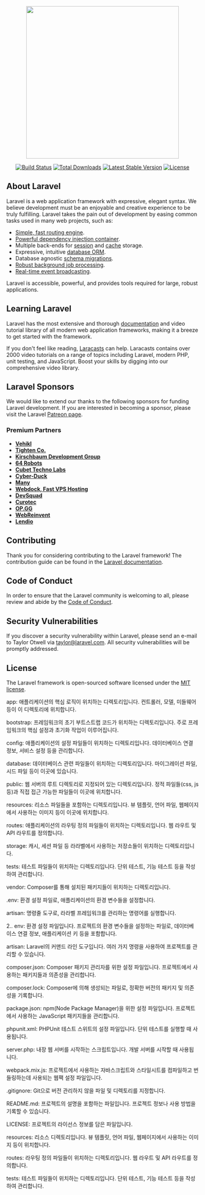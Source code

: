 <p align="center"><a href="https://laravel.com" target="_blank"><img src="https://raw.githubusercontent.com/laravel/art/master/logo-lockup/5%20SVG/2%20CMYK/1%20Full%20Color/laravel-logolockup-cmyk-red.svg" width="400"></a></p>

<p align="center">
<a href="https://travis-ci.org/laravel/framework"><img src="https://travis-ci.org/laravel/framework.svg" alt="Build Status"></a>
<a href="https://packagist.org/packages/laravel/framework"><img src="https://img.shields.io/packagist/dt/laravel/framework" alt="Total Downloads"></a>
<a href="https://packagist.org/packages/laravel/framework"><img src="https://img.shields.io/packagist/v/laravel/framework" alt="Latest Stable Version"></a>
<a href="https://packagist.org/packages/laravel/framework"><img src="https://img.shields.io/packagist/l/laravel/framework" alt="License"></a>
</p>

## About Laravel

Laravel is a web application framework with expressive, elegant syntax. We believe development must be an enjoyable and creative experience to be truly fulfilling. Laravel takes the pain out of development by easing common tasks used in many web projects, such as:

-   [Simple, fast routing engine](https://laravel.com/docs/routing).
-   [Powerful dependency injection container](https://laravel.com/docs/container).
-   Multiple back-ends for [session](https://laravel.com/docs/session) and [cache](https://laravel.com/docs/cache) storage.
-   Expressive, intuitive [database ORM](https://laravel.com/docs/eloquent).
-   Database agnostic [schema migrations](https://laravel.com/docs/migrations).
-   [Robust background job processing](https://laravel.com/docs/queues).
-   [Real-time event broadcasting](https://laravel.com/docs/broadcasting).

Laravel is accessible, powerful, and provides tools required for large, robust applications.

## Learning Laravel

Laravel has the most extensive and thorough [documentation](https://laravel.com/docs) and video tutorial library of all modern web application frameworks, making it a breeze to get started with the framework.

If you don't feel like reading, [Laracasts](https://laracasts.com) can help. Laracasts contains over 2000 video tutorials on a range of topics including Laravel, modern PHP, unit testing, and JavaScript. Boost your skills by digging into our comprehensive video library.

## Laravel Sponsors

We would like to extend our thanks to the following sponsors for funding Laravel development. If you are interested in becoming a sponsor, please visit the Laravel [Patreon page](https://patreon.com/taylorotwell).

### Premium Partners

-   **[Vehikl](https://vehikl.com/)**
-   **[Tighten Co.](https://tighten.co)**
-   **[Kirschbaum Development Group](https://kirschbaumdevelopment.com)**
-   **[64 Robots](https://64robots.com)**
-   **[Cubet Techno Labs](https://cubettech.com)**
-   **[Cyber-Duck](https://cyber-duck.co.uk)**
-   **[Many](https://www.many.co.uk)**
-   **[Webdock, Fast VPS Hosting](https://www.webdock.io/en)**
-   **[DevSquad](https://devsquad.com)**
-   **[Curotec](https://www.curotec.com/services/technologies/laravel/)**
-   **[OP.GG](https://op.gg)**
-   **[WebReinvent](https://webreinvent.com/?utm_source=laravel&utm_medium=github&utm_campaign=patreon-sponsors)**
-   **[Lendio](https://lendio.com)**

## Contributing

Thank you for considering contributing to the Laravel framework! The contribution guide can be found in the [Laravel documentation](https://laravel.com/docs/contributions).

## Code of Conduct

In order to ensure that the Laravel community is welcoming to all, please review and abide by the [Code of Conduct](https://laravel.com/docs/contributions#code-of-conduct).

## Security Vulnerabilities

If you discover a security vulnerability within Laravel, please send an e-mail to Taylor Otwell via [taylor@laravel.com](mailto:taylor@laravel.com). All security vulnerabilities will be promptly addressed.

## License

The Laravel framework is open-sourced software licensed under the [MIT license](https://opensource.org/licenses/MIT).

app: 애플리케이션의 핵심 로직이 위치하는 디렉토리입니다. 컨트롤러, 모델, 미들웨어 등이 이 디렉토리에 위치합니다.

bootstrap: 프레임워크의 초기 부트스트랩 코드가 위치하는 디렉토리입니다. 주로 프레임워크의 핵심 설정과 초기화 작업이 이루어집니다.

config: 애플리케이션의 설정 파일들이 위치하는 디렉토리입니다. 데이터베이스 연결 정보, 서비스 설정 등을 관리합니다.

database: 데이터베이스 관련 파일들이 위치하는 디렉토리입니다. 마이그레이션 파일, 시드 파일 등이 이곳에 있습니다.

public: 웹 서버의 루트 디렉토리로 지정되어 있는 디렉토리입니다. 정적 파일들(css, js 등)과 직접 접근 가능한 파일들이 이곳에 위치합니다.

resources: 리소스 파일들을 포함하는 디렉토리입니다. 뷰 템플릿, 언어 파일, 웹페이지에서 사용하는 이미지 등이 이곳에 위치합니다.

routes: 애플리케이션의 라우팅 정의 파일들이 위치하는 디렉토리입니다. 웹 라우트 및 API 라우트를 정의합니다.

storage: 캐시, 세션 파일 등 라라벨에서 사용하는 저장소들이 위치하는 디렉토리입니다.

tests: 테스트 파일들이 위치하는 디렉토리입니다. 단위 테스트, 기능 테스트 등을 작성하여 관리합니다.

vendor: Composer를 통해 설치된 패키지들이 위치하는 디렉토리입니다.

.env: 환경 설정 파일로, 애플리케이션의 환경 변수들을 설정합니다.

artisan: 명령줄 도구로, 라라벨 프레임워크를 관리하는 명령어를 실행합니다.

2..
env: 환경 설정 파일입니다. 프로젝트의 환경 변수들을 설정하는 파일로, 데이터베이스 연결 정보, 애플리케이션 키 등을 포함합니다.

artisan: Laravel의 커맨드 라인 도구입니다. 여러 가지 명령을 사용하여 프로젝트를 관리할 수 있습니다.

composer.json: Composer 패키지 관리자를 위한 설정 파일입니다. 프로젝트에서 사용하는 패키지들과 의존성을 관리합니다.

composer.lock: Composer에 의해 생성되는 파일로, 정확한 버전의 패키지 및 의존성을 기록합니다.

package.json: npm(Node Package Manager)을 위한 설정 파일입니다. 프로젝트에서 사용하는 JavaScript 패키지들을 관리합니다.

phpunit.xml: PHPUnit 테스트 스위트의 설정 파일입니다. 단위 테스트를 실행할 때 사용됩니다.

server.php: 내장 웹 서버를 시작하는 스크립트입니다. 개발 서버를 시작할 때 사용됩니다.

webpack.mix.js: 프로젝트에서 사용하는 자바스크립트와 스타일시트를 컴파일하고 번들링하는데 사용되는 웹팩 설정 파일입니다.

.gitignore: Git으로 버전 관리하지 않을 파일 및 디렉토리를 지정합니다.

README.md: 프로젝트의 설명을 포함하는 파일입니다. 프로젝트 정보나 사용 방법을 기록할 수 있습니다.

LICENSE: 프로젝트의 라이선스 정보를 담은 파일입니다.

resources: 리소스 디렉토리입니다. 뷰 템플릿, 언어 파일, 웹페이지에서 사용하는 이미지 등이 위치합니다.

routes: 라우팅 정의 파일들이 위치하는 디렉토리입니다. 웹 라우트 및 API 라우트를 정의합니다.

tests: 테스트 파일들이 위치하는 디렉토리입니다. 단위 테스트, 기능 테스트 등을 작성하여 관리합니다.
